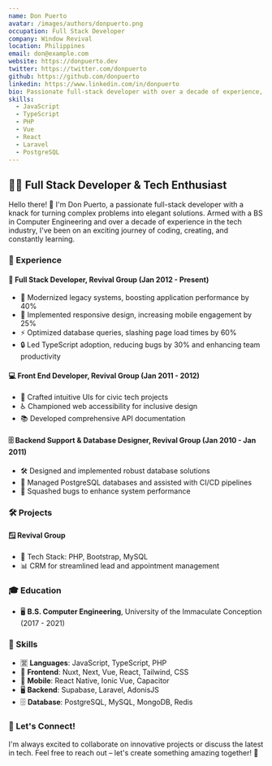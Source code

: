 ```yaml
---
name: Don Puerto
avatar: /images/authors/donpuerto.png
occupation: Full Stack Developer
company: Window Revival
location: Philippines
email: don@example.com
website: https://donpuerto.dev
twitter: https://twitter.com/donpuerto
github: https://github.com/donpuerto
linkedin: https://www.linkedin.com/in/donpuerto
bio: Passionate full-stack developer with over a decade of experience, turning complex problems into elegant solutions.
skills:
  - JavaScript
  - TypeScript
  - PHP
  - Vue
  - React
  - Laravel
  - PostgreSQL
---
```


## 👨‍💻 Full Stack Developer & Tech Enthusiast

Hello there! 👋 I'm Don Puerto, a passionate full-stack developer with a knack for turning complex problems into elegant solutions. Armed with a BS in Computer Engineering and over a decade of experience in the tech industry, I've been on an exciting journey of coding, creating, and constantly learning.

### 🚀 Experience

#### 🏢 Full Stack Developer, Revival Group (Jan 2012 - Present)

- 🔧 Modernized legacy systems, boosting application performance by 40%
- 📱 Implemented responsive design, increasing mobile engagement by 25%
- ⚡ Optimized database queries, slashing page load times by 60%
- 🔒 Led TypeScript adoption, reducing bugs by 30% and enhancing team productivity

#### 💻 Front End Developer, Revival Group (Jan 2011 - 2012)

- 🎨 Crafted intuitive UIs for civic tech projects
- ♿ Championed web accessibility for inclusive design
- 📚 Developed comprehensive API documentation

#### 🗄️ Backend Support & Database Designer, Revival Group (Jan 2010 - Jan 2011)

- 🛠️ Designed and implemented robust database solutions
- 🐘 Managed PostgreSQL databases and assisted with CI/CD pipelines
- 🐞 Squashed bugs to enhance system performance

### 🛠️ Projects

#### 🪟 Revival Group

- 🔧 Tech Stack: PHP, Bootstrap, MySQL
- 📊 CRM for streamlined lead and appointment management

### 🎓 Education

- 🖥️ **B.S. Computer Engineering**, University of the Immaculate Conception (2017 - 2021)

### 🔧 Skills

- 🈺 **Languages**: JavaScript, TypeScript, PHP
- 🎨 **Frontend**: Nuxt, Next, Vue, React, Tailwind, CSS
- 📱 **Mobile**: React Native, Ionic Vue, Capacitor
- 🖥️ **Backend**: Supabase, Laravel, AdonisJS
- 🗄️ **Database**: PostgreSQL, MySQL, MongoDB, Redis

### 🌟 Let's Connect!

I'm always excited to collaborate on innovative projects or discuss the latest in tech. Feel free to reach out – let's create something amazing together! 🚀
